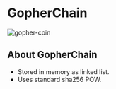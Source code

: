 # GopherChain
![gopher-coin](https://user-images.githubusercontent.com/96747965/209447321-2a4a7e87-84ef-4645-ba79-a9efc346bf69.png)
## About GopherChain
* Stored in memory as linked list. 
* Uses standard sha256 POW.
